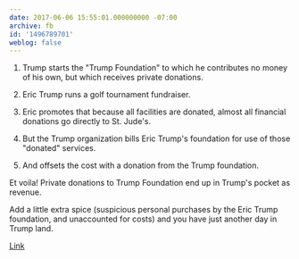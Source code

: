 ```yaml
---
date: 2017-06-06 15:55:01.000000000 -07:00
archive: fb
id: '1496789701'
weblog: false
---
```


1. Trump starts the "Trump Foundation" to which he contributes no money of his own, but which receives private donations.

2. Eric Trump runs a golf tournament fundraiser. 

3. Eric promotes that because all facilities are donated, almost all financial donations go directly to St. Jude's.

4. But the Trump organization bills Eric Trump's foundation for use of those "donated" services.

5. And offsets the cost with a donation from the Trump foundation.

Et voila! Private donations to Trump Foundation end up in Trump's pocket as revenue.

Add a little extra spice (suspicious personal purchases by the Eric Trump foundation, and unaccounted for costs) and you have just another day in Trump land.

[Link](https://www.forbes.com/sites/danalexander/2017/06/06/how-donald-trump-shifted-kids-cancer-charity-money-into-his-business/amp/)
